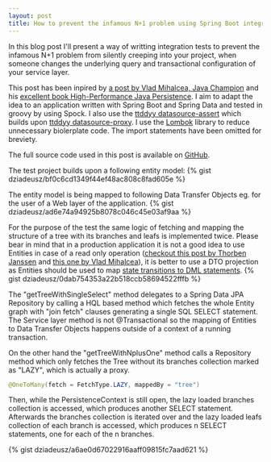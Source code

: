 ```yaml
---
layout: post
title: How to prevent the infamous N+1 problem using Spring Boot integration testing, Spock and a DataSource proxy
---
```


In this blog post I'll present  a way of writting integration tests to prevent the infamous N+1 problem from silently creeping into your project, when someone changes the underlying query and transactional configuration of your service layer. 

This post has been inpired by [a post by Vlad Mihalcea, Java Champion](https://vladmihalcea.com/2014/02/01/how-to-detect-the-n-plus-one-query-problem-during-testing/) and his [excellent book High-Performance Java Persistence](https://www.amazon.com/High-Performance-Java-Persistence-Vlad-Mihalcea/dp/973022823X/ref=sr_1_1?ie=UTF8&qid=1512246851&sr=8-1&keywords=high+performance+java+persistence). I aim to adapt the idea to an application written with Spring Boot and Spring Data and tested in groovy by using Spock. I also use the [ttddyy datasource-assert](https://github.com/ttddyy/datasource-assert) which builds upon [ttddyy datasource-proxy](https://github.com/ttddyy/datasource-proxy). I use the [Lombok](https://projectlombok.org/) library to reduce unnecessary biolerplate code. The import statements have been omitted for breviety. 

The full source code used in this post is available on [GitHub](https://github.com/dziadeusz/n-plus-one-integration-testing).

The test project builds upon a following entity model:
{% gist dziadeusz/bf0c6cd1349f44ef48ac808c8fad605e %}

The entity model is being mapped to following Data Transfer Objects eg. for the user of a Web layer of the application. 
{% gist dziadeusz/ad6e74a94925b8078c046c45e03af9aa %}

For the purpose of the test the same logic of fetching and mapping the structure of a tree with its branches and leafs is implemented twice. Please bear in mind that in a production application it is not a good idea to use Entities in case of a read only operation ([checkout this post by Thorben Janssen](https://www.thoughts-on-java.org/entities-dtos-use-projection/) and [this one by Vlad Mihalcea](https://vladmihalcea.com/2016/09/13/the-best-way-to-handle-the-lazyinitializationexception/)), it is better to use a DTO projection as Entities should be used to map [state transitions to DML statements](https://vladmihalcea.com/2014/07/30/a-beginners-guide-to-jpa-hibernate-entity-state-transitions/).
{% gist dziadeusz/0dab754353a22b518ccb58694522fffb %}

The "getTreeWithSingleSelect" method delegates to a Spring Data JPA Repository by calling a HQL based method which fetches the whole Entity graph with "join fetch" clauses generating a single SQL SELECT statement. The Service layer method is not @Transactional so the mapping of Entities to Data Transfer Objects happens outside of a context of a running transaction. 

On the other hand the "getTreeWithNplusOne" method calls a Repository method which only fetches the Tree without its branches collection marked as "LAZY", which is actually a proxy.
```java
@OneToMany(fetch = FetchType.LAZY, mappedBy = "tree")
```
Then, while the PersistenceContext is still open, the lazy loaded branches collection is accessed, which produces another SELECT statement. Afterwards the branches collection is iterated over and the lazy loaded leafs collection of each branch is accessed, which produces n SELECT statements, one for each of the n branches.

{% gist dziadeusz/a6ae0d67022916aaff09815fc7aad621 %}
